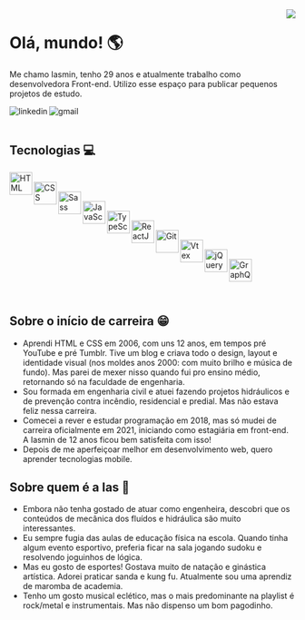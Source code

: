 <img align="right" src="https://cdn.discordapp.com/attachments/1003853007319990425/1003865935142203413/imagem.png" />

<h1>Olá, mundo! 🌎</h1>
<p>Me chamo Iasmin, tenho 29 anos e atualmente trabalho como desenvolvedora Front-end. 
Utilizo esse espaço para publicar pequenos projetos de estudo.</p> 
<div display="inline-block" align="left">
<a href="https://www.linkedin.com/in/iasminln/" target="_blank">
<img align="left" src="https://img.shields.io/badge/LinkedIn-0077B5?style=for-the-badge&logo=linkedin&logoColor=white" alt="linkedin" />
</a>
<a href="mailto:iasmin.ln94@gmail.com">
<img align="left" src="https://img.shields.io/badge/Gmail-D14836?style=for-the-badge&logo=gmail&logoColor=white" alt="gmail" />
</a>
</br>
</br>
<h2>Tecnologias 💻</h2>
<img align="left" src="https://cdn.jsdelivr.net/gh/devicons/devicon/icons/html5/html5-original.svg" width="40px" title="HTML" /></br>
<img align="left" src="https://cdn.jsdelivr.net/gh/devicons/devicon/icons/css3/css3-original.svg" width="40px" title="CSS" /></br>
<img align="left" src="https://cdn.jsdelivr.net/gh/devicons/devicon/icons/sass/sass-original.svg" width="40px" title="Sass" /></br>
<img align="left" src="https://cdn.jsdelivr.net/gh/devicons/devicon/icons/javascript/javascript-original.svg" width="40px" title="JavaScript" /></br>
<img align="left" src="https://cdn.jsdelivr.net/gh/devicons/devicon/icons/typescript/typescript-original.svg" width="40px" title="TypeScript" /></br>
<img align="left" src="https://cdn.jsdelivr.net/gh/devicons/devicon/icons/react/react-original.svg" width="40px" title="ReactJS" /></br>
<img align="left" src="https://cdn.jsdelivr.net/gh/devicons/devicon/icons/git/git-original.svg" width="40px" title="Git" /></br>
<img align="left" src="https://cdn.discordapp.com/attachments/1003853007319990425/1004026079192809543/logo-vtex.png" width="40px" title="Vtex" /></br>
<img align="left" src="https://cdn.jsdelivr.net/gh/devicons/devicon/icons/jquery/jquery-plain-wordmark.svg" width="40px" title="jQuery" />    </br>
<img align="left" src="https://cdn.jsdelivr.net/gh/devicons/devicon/icons/graphql/graphql-plain.svg" width="40px" title="GraphQL" />    </br>    
</br>
</br>
</br>

<h2 align="left">Sobre o início de carreira 😁</h2>
<ul>
<li>Aprendi HTML e CSS em 2006, com uns 12 anos, em tempos pré YouTube e pré Tumblr. Tive um blog e criava todo o design, layout e identidade visual (nos moldes anos 2000: com muito brilho e música de fundo). Mas parei de mexer nisso quando fui pro ensino médio, retornando só na faculdade de engenharia.</li>
<li>Sou formada em engenharia civil e atuei fazendo projetos hidráulicos e de prevenção contra incêndio, residencial e predial. Mas não estava feliz nessa carreira.</li>
<li>Comecei a rever e estudar programação em 2018, mas só mudei de carreira oficialmente em 2021, iniciando como estagiária em front-end. A Iasmin de 12 anos ficou bem satisfeita com isso!</li>
<li>Depois de me aperfeiçoar melhor em desenvolvimento web, quero aprender tecnologias mobile.</li>
</ul>

<h2 align="left">Sobre quem é a Ias 🌸</h2>
<ul>
<li>Embora não tenha gostado de atuar como engenheira, descobri que os conteúdos de mecânica dos fluídos e hidráulica são muito interessantes.</li>
<li>Eu sempre fugia das aulas de educação física na escola. Quando tinha algum evento esportivo, preferia ficar na sala jogando sudoku e resolvendo joguinhos de lógica.</li>
<li>Mas eu gosto de esportes! Gostava muito de natação e ginástica artística. Adorei praticar sanda e kung fu. Atualmente sou uma aprendiz de maromba de academia.</li>
<li>Tenho um gosto musical eclético, mas o mais predominante na playlist é rock/metal e instrumentais. Mas não dispenso um bom pagodinho.</li>
</ul>


<!----
<div>
<a href="https://github.com/iasminln">
<img height="180em" src="https://github-readme-stats.vercel.app/api/top-langs/?username=iasminln&layout=compact&langs_count=7&theme=dracula"/>
<img height="180em" src="https://github-readme-stats.vercel.app/api?username=iasminln&show_icons=true&theme=dracula&include_all_commits=true&count_private=true"/>
</div>
---->
